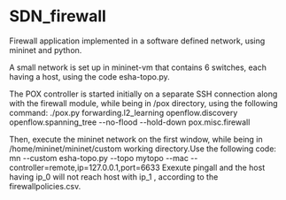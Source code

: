 SDN_firewall
============

Firewall application implemented in a software defined network, using mininet and python.

A small network is set up in mininet-vm that contains 6 switches, each having a host, using the code esha-topo.py.

The POX controller is started initially on a separate SSH connection along with the firewall module, while being in /pox directory, using the following command:
./pox.py forwarding.l2_learning openflow.discovery openflow.spanning_tree --no-flood --hold-down pox.misc.firewall

Then, execute the mininet network on the first window, while being in /home/mininet/mininet/custom working directory.Use the following code:
mn --custom esha-topo.py --topo mytopo --mac --controller=remote,ip=127.0.0.1,port=6633
Exexute pingall and the host having ip_0 will not reach host with ip_1 , according to the firewallpolicies.csv.
